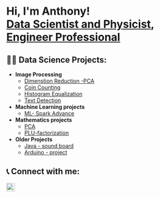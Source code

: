 <h1>Hi, I'm Anthony! <br/><a href="https://github.com/MathandDataScience">Data Scientist and Physicist</a>, <a href="https://www.linkedin.com/in/anthony-caruso-0385a7a4">Engineer Professional</a></h1>

<h2>👨‍💻 Data Science Projects:</h2>

- <b>Image Processing</b>
  - [Dimenstion Reduction -PCA](https://github.com/MathandDataScience/Dimension-Reduction-PCA)
  - [Coin Counting](https://github.com/MathandDataScience/Coin-Counting)
  - [Histogram Equalization](https://github.com/MathandDataScience/)
  - [Text Detection](https://github.com/MathandDataScience/Text-Detection)
- <b>Machine Learning projects</b>
  - [ML- Spark Advance](https://github.com/MathandDataScience/ML-Spark-Advance)
- <b>Mathematics projects</b>
  - [PCA](https://github.com/MathandDataScience/)
  - [PLU-factorization](https://github.com/MathandDataScience/)
- <b>Older Projects</b>
  - [Java - sound board](https://github.com/MathandDataScience/)
  - [Arduino - project](https://github.com/MathandDataScience/)



<h2> 📞 Connect with me:</h2>

[<img align="left" alt="anthony-caruso-0385a7a4 | LinkedIn" width="22px" src="https://cdn.jsdelivr.net/npm/simple-icons@v3/icons/linkedin.svg" />][linkedin]

[linkedin]: linkedin.com/in/anthony-caruso-0385a7a4

<!--
**MathandDataScience/MathandDataScience** is a ✨ _special_ ✨ repository because its `README.md` (this file) appears on your GitHub profile.

Here are some ideas to get you started:

- 🔭 I’m currently working on ...
- 🌱 I’m currently learning ...
- 👯 I’m looking to collaborate on ...
- 🤔 I’m looking for help with ...
- 💬 Ask me about ...
- 📫 How to reach me: ...
- 😄 Pronouns: ...
- ⚡ Fun fact: ...
-->
